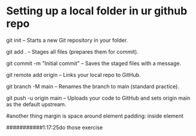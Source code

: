 # Setting up a local folder in ur github repo
git init – Starts a new Git repository in your folder.

git add . – Stages all files (prepares them for commit).

git commit -m "Initial commit" – Saves the staged files with a message.

git remote add origin <repo-url> – Links your local repo to GitHub.

git branch -M main – Renames the branch to main (standard practice).

git push -u origin main – Uploads your code to GitHub and sets origin main as the default upstream.

#another thing
margin is space around element
padding: inside element

###########1:17:25do those exercise
